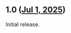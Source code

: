 ## 1.0 ([Jul 1, 2025](https://github.com/ramensoftware/windhawk-mods/blob/6a6232d08f4aa992db667fd3f0c237af31fbfc3c/mods/no-properties-icon.wh.cpp))

Initial release.

